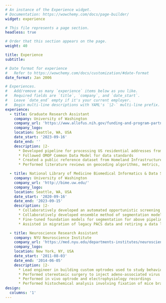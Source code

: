 ```yaml
---
# An instance of the Experience widget.
# Documentation: https://wowchemy.com/docs/page-builder/
widget: experience

# This file represents a page section.
headless: true

# Order that this section appears on the page.
weight: 40

title: Experience
subtitle:

# Date format for experience
#   Refer to https://wowchemy.com/docs/customization/#date-format
date_format: Jan 2006

# Experiences.
#   Add/remove as many `experience` items below as you like.
#   Required fields are `title`, `company`, and `date_start`.
#   Leave `date_end` empty if it's your current employer.
#   Begin multi-line descriptions with YAML's `|2-` multi-line prefix.
experience:
  - title: Graduate Research Assistant
    company: University of Washington
    company_url: 'https://www.allofus.nih.gov/funding-and-program-partners/center-for-linkage-and-aquisition-of-data'
    company_logo:
    location: Seattle, WA, USA
    date_start: '2023-09-16'
    date_end: ''
    description: |2-
      * Developed pipeline for processing US residential addresses from *All of Us* in Palantir Foundry
      * Followed OMOP Common Data Model for data standards
      * Created a public reference dataset from Homeland Infrastructure Foundation-Level Data to assess geocoder performance
      * Performed literature reviews on geocoding algorithms, metrics, methodology, data standards, and data linkage

  - title: National Library of Medicine Biomedical Informatics & Data Science Pre-Doctoral Fellow
    company: University of Washington
    company_url: 'http://bime.uw.edu/'
    company_logo:
    location: Seattle, WA, USA
    date_start: '2020-09-16'
    date_end: '2023-09-15'
    description: |2-
      * Collaboratively developed an automated opportunistic screening pipeline to detect vertebral compression fractures on lateral radiographs of the spine
      * Collaboratively developed ensemble method of segmentation models for above pipeline
      * Fine-tuned foundation models for segmentation for above pipeline
      * Assisted in migration of legacy PACS data and retiring a data lake at UW Medicine

  - title: Neuroscience Research Assistant
    company: NYU Neuroscience Institute
    company_url: 'https://med.nyu.edu/departments-institutes/neuroscience/'
    company_logo:
    location: New York, NY, USA
    date_start: '2011-08-03'
    date_end: '2014-06-05'
    description: |2-
      * Lead engineer in building custom optrodes used to study behavioral aggression in transgenic mice via electrophysiology and optogenetics
      * Performed stereotaxic surgery to inject adeno-associated virus with channelrhodopsin in mice brain regions
      * Performed in vivo optrode and electrophysiology recordings
      * Performed histochemical analysis involving fixation of mice brain by perfusion and cryosection
design:
  columns: '1'
---
```

